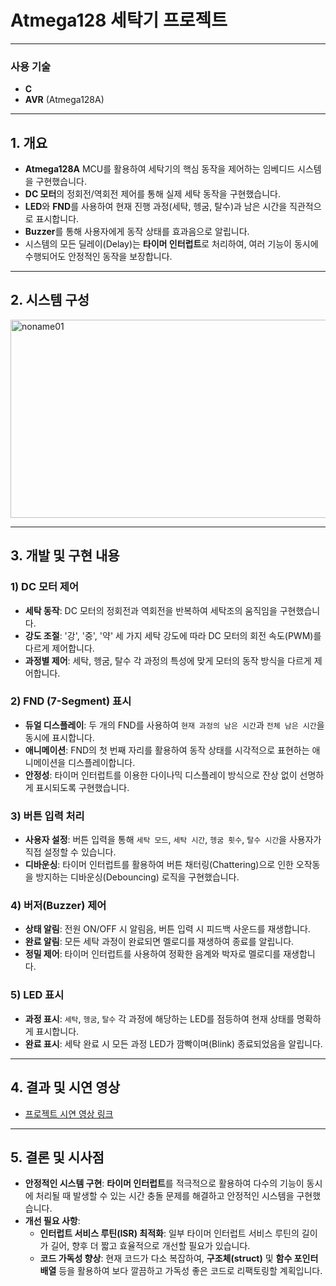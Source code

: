 # Atmega128 세탁기 프로젝트

---

### 사용 기술
- **C**
- **AVR** (Atmega128A)

---

## 1. 개요
- **Atmega128A** MCU를 활용하여 세탁기의 핵심 동작을 제어하는 임베디드 시스템을 구현했습니다.
- **DC 모터**의 정회전/역회전 제어를 통해 실제 세탁 동작을 구현했습니다.
- **LED**와 **FND**를 사용하여 현재 진행 과정(세탁, 헹굼, 탈수)과 남은 시간을 직관적으로 표시합니다.
- **Buzzer**를 통해 사용자에게 동작 상태를 효과음으로 알립니다.
- 시스템의 모든 딜레이(Delay)는 **타이머 인터럽트**로 처리하여, 여러 기능이 동시에 수행되어도 안정적인 동작을 보장합니다.

---

## 2. 시스템 구성
<img width="587" height="317" alt="noname01" src="https://github.com/user-attachments/assets/c6b21c18-59fd-4438-9ed1-f1dcf1955c49" />

---

## 3. 개발 및 구현 내용

### 1) DC 모터 제어
- **세탁 동작**: DC 모터의 정회전과 역회전을 반복하여 세탁조의 움직임을 구현했습니다.
- **강도 조절**: '강', '중', '약' 세 가지 세탁 강도에 따라 DC 모터의 회전 속도(PWM)를 다르게 제어합니다.
- **과정별 제어**: 세탁, 헹굼, 탈수 각 과정의 특성에 맞게 모터의 동작 방식을 다르게 제어합니다.

### 2) FND (7-Segment) 표시
- **듀얼 디스플레이**: 두 개의 FND를 사용하여 `현재 과정의 남은 시간`과 `전체 남은 시간`을 동시에 표시합니다.
- **애니메이션**: FND의 첫 번째 자리를 활용하여 동작 상태를 시각적으로 표현하는 애니메이션을 디스플레이합니다.
- **안정성**: 타이머 인터럽트를 이용한 다이나믹 디스플레이 방식으로 잔상 없이 선명하게 표시되도록 구현했습니다.

### 3) 버튼 입력 처리
- **사용자 설정**: 버튼 입력을 통해 `세탁 모드`, `세탁 시간`, `헹굼 횟수`, `탈수 시간`을 사용자가 직접 설정할 수 있습니다.
- **디바운싱**: 타이머 인터럽트를 활용하여 버튼 채터링(Chattering)으로 인한 오작동을 방지하는 디바운싱(Debouncing) 로직을 구현했습니다.

### 4) 버저(Buzzer) 제어
- **상태 알림**: 전원 ON/OFF 시 알림음, 버튼 입력 시 피드백 사운드를 재생합니다.
- **완료 알림**: 모든 세탁 과정이 완료되면 멜로디를 재생하여 종료를 알립니다.
- **정밀 제어**: 타이머 인터럽트를 사용하여 정확한 음계와 박자로 멜로디를 재생합니다.

### 5) LED 표시
- **과정 표시**: `세탁`, `헹굼`, `탈수` 각 과정에 해당하는 LED를 점등하여 현재 상태를 명확하게 표시합니다.
- **완료 표시**: 세탁 완료 시 모든 과정 LED가 깜빡이며(Blink) 종료되었음을 알립니다.

---

## 4. 결과 및 시연 영상
- [프로젝트 시연 영상 링크](https://www.youtube.com/watch?v=tQvCsBOAzPM)

---

## 5. 결론 및 시사점
- **안정적인 시스템 구현**: **타이머 인터럽트**를 적극적으로 활용하여 다수의 기능이 동시에 처리될 때 발생할 수 있는 시간 충돌 문제를 해결하고 안정적인 시스템을 구현했습니다.
- **개선 필요 사항**:
    - **인터럽트 서비스 루틴(ISR) 최적화**: 일부 타이머 인터럽트 서비스 루틴의 길이가 길어, 향후 더 짧고 효율적으로 개선할 필요가 있습니다.
    - **코드 가독성 향상**: 현재 코드가 다소 복잡하여, **구조체(struct)** 및 **함수 포인터 배열** 등을 활용하여 보다 깔끔하고 가독성 좋은 코드로 리팩토링할 계획입니다.
